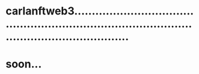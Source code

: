 # carlanftweb3..........................................................................................................................
# soon...
